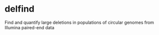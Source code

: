 # delfind
Find and quantify large deletions in populations of circular genomes from Illumina paired-end data
